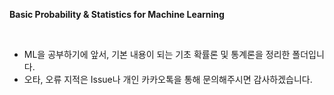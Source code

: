 **Basic Probability & Statistics for Machine Learning**

<br>

- ML을 공부하기에 앞서, 기본 내용이 되는 기초 확률론 및 통계론을 정리한 폴더입니다.
- 오타, 오류 지적은 Issue나 개인 카카오톡을 통해 문의해주시면 감사하겠습니다.
